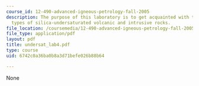 ```yaml
---
course_id: 12-490-advanced-igneous-petrology-fall-2005
description: The purpose of this laboratory is to get acquainted with the various
  types of silica-undersaturated volcanic and intrusive rocks.
file_location: /coursemedia/12-490-advanced-igneous-petrology-fall-2005/6742c0a36ba0b8a3d71befe026b88b64_undersat_lab4.pdf
file_type: application/pdf
layout: pdf
title: undersat_lab4.pdf
type: course
uid: 6742c0a36ba0b8a3d71befe026b88b64

---
```

None